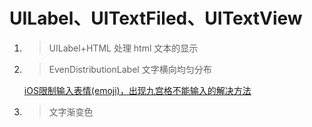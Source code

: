 # UILabel、UITextFiled、UITextView

1. > UILabel+HTML   处理 html 文本的显示

2. > EvenDistributionLabel  文字横向均匀分布

	[iOS限制输入表情(emoji)，出现九宫格不能输入的解决方法](https://www.jianshu.com/p/d0f6c62b57e1)

3. > 文字渐变色